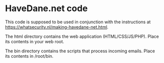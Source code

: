 # HaveDane.net code

This code is supposed to be used in conjunction with the instructions at https://whatsecurity.nl/making-havedane-net.html.

The html directory contains the web application (HTML/CSS/JS/PHP). Place its contents in your web root.

The bin directory contains the scripts that process incoming emails. Place its contents in /root/bin.
